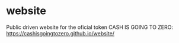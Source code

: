 # website
Public driven website for the oficial token CASH IS GOING TO ZERO: https://cashisgoingtozero.github.io/website/
